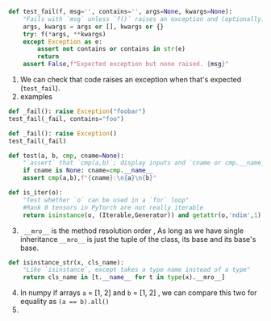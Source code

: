 


```Python
def test_fail(f, msg='', contains='', args=None, kwargs=None):
    "Fails with `msg` unless `f()` raises an exception and (optionally) has `contains` in `e.args`"
    args, kwargs = args or [], kwargs or {}
    try: f(*args, **kwargs)
    except Exception as e:
        assert not contains or contains in str(e)
        return
    assert False,f"Expected exception but none raised. {msg}"
```

1. We can check that code raises an exception when that's expected (`test_fail`).
2. examples 

```Python
def _fail(): raise Exception("foobar")
test_fail(_fail, contains="foo")

def _fail(): raise Exception()
test_fail(_fail)
```


```Python
def test(a, b, cmp, cname=None):
    "`assert` that `cmp(a,b)`; display inputs and `cname or cmp.__name__` if it fails"
    if cname is None: cname=cmp.__name__
    assert cmp(a,b),f"{cname}:\n{a}\n{b}"
```

```Python
def is_iter(o):
    "Test whether `o` can be used in a `for` loop"
    #Rank 0 tensors in PyTorch are not really iterable
    return isinstance(o, (Iterable,Generator)) and getattr(o,'ndim',1)
```

3. ` __mro__`    is the method resolution order , As long as we have single inheritance `__mro__` is just the tuple of the class, its base and its base's base.

```Python
def isinstance_str(x, cls_name):
    "Like `isinstance`, except takes a type name instead of a type"
    return cls_name in [t.__name__ for t in type(x).__mro__]
```

4. In numpy if arrays `a`  = [1, 2] and `b` = [1, 2] , we can compare this two for equality as
    `(a == b).all()`
5. 